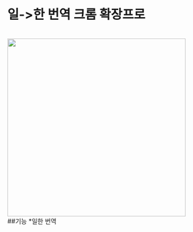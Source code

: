 # 일->한 번역 크롬 확장프로
<br>
<img src="https://github.com/lpaqkosw/readmeImages/blob/master/chrome_extension_jp_to_kor/top.gif" width="400" height="400">
<br>
##기능
*일한 번역
